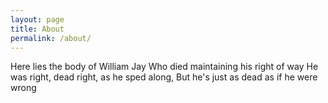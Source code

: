 ```yaml
---
layout: page
title: About
permalink: /about/
---
```


Here lies the body of William Jay Who died maintaining his right of way He was right, dead right, as he sped along, But he's just as dead as if he were wrong
